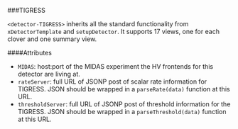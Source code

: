 ###TIGRESS

`<detector-TIGRESS>` inherits all the standard functionality from `xDetectorTemplate` and `setupDetector`.  It supports 17 views, one for each clover and one summary view.

####Attributes
 - `MIDAS`: host:port of the MIDAS experiment the HV frontends for this detector are living at.
 - `rateServer`: full URL of JSONP post of scalar rate information for TIGRESS.  JSON should be wrapped in a `parseRate(data)` function at this URL.
 - `thresholdServer`: full URL of JSONP post of threshold information for the TIGRESS.  JSON should be wrapped in a `parseThreshold(data)` function at this URL.
